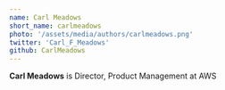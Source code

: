 ```yaml
---
name: Carl Meadows
short_name: carlmeadows
photo: '/assets/media/authors/carlmeadows.png'
twitter: 'Carl_F_Meadows'
github: CarlMeadows
---
```


**Carl Meadows** is Director, Product Management at AWS 